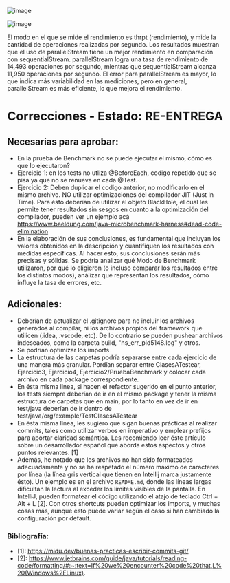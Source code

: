 ![image](https://github.com/user-attachments/assets/c34f43d5-6b38-48ef-ab66-3a4008409a9a)

![image](https://github.com/user-attachments/assets/7ffafeea-09a7-4d79-9897-7ba6d2cc8517)

El modo en el que se mide el rendimiento es thrpt (rendimiento), y mide la cantidad de operaciones realizadas por
segundo.
Los resultados muestran que el uso de parallelStream tiene un mejor rendimiento en comparación con sequentialStream.
parallelStream logra una tasa de rendimiento de 14,493 operaciones por segundo, mientras que sequentialStream alcanza
11,950 operaciones por segundo. El error para parallelStream es mayor, lo que indica más variabilidad en las mediciones,
pero en general, parallelStream es más eficiente, lo que mejora el rendimiento.

# Correcciones - Estado: RE-ENTREGA

## Necesarias para aprobar:

- En la prueba de Benchmark no se puede ejecutar el mismo, cómo es que lo ejecutaron?
- Ejercicio 1: en los tests no utliza @BeforeEach, codigo repetido que se pisa ya que no se renueva en cada @Test.
- Ejercicio 2: Deben duplicar el codigo anterior, no modificarlo en el mismo archivo. NO utilizar
  optimizaciones del compilador JIT (Just In Time). Para ésto deberían de utilizar el objeto BlackHole, el cual les
  permite tener resultados sin sesgos en cuanto a la optimización del compilador, pueden ver un ejemplo
  acá https://www.baeldung.com/java-microbenchmark-harness#dead-code-elimination
- En la elaboración de sus conclusiones, es fundamental que incluyan los valores obtenidos en la descripción y
  cuantifiquen los resultados con medidas específicas. Al hacer esto, sus conclusiones serán más precisas y sólidas.
  Se podría analizar qué Modo de Benchmark utilizaron, por qué lo
  eligieron (o incluso comparar los resultados entre los distintos modos), análizar qué representan los resultados, cómo
  influye la tasa de errores, etc.

## Adicionales:

- Deberían de actualizar el .gitignore para no incluir los archivos generados al compilar, ni los archivos propios del
  framework que utilicen (.idea, .vscode, etc). De lo contrario se pueden pushear archivos indeseados, como la carpeta
  build, "hs_err_pid5148.log" y otros.
- Se podrían optimizar los imports
- La estructura de las carpetas podría separarse entre cada ejercicio de una manera más granular. Pordían separar entre
  ClasesATestear, Ejercicio3, Ejercicio4, Ejercicio2/PruebaBenchmark y colocar cada archivo en cada package
  correspondiente.
- En ésta misma linea, si hacen el refactor sugerido en el punto anterior, los tests siempre deberían de ir en el mismo
  package y tener la misma estructura de carpetas que en main, por lo tanto en vez de ir en test/java deberían de ir
  dentro de test/java/org/example/TestClasesATestear 
- En ésta misma línea, les sugiero que sigan buenas prácticas al realizar commits, tales como utilizar verbos en
  imperativo y emplear prefijos para aportar claridad semántica. Les recomiendo leer éste artículo sobre un
  desarrollador español que aborda estos aspectos y otros puntos relevantes. [1]
- Además, he notado que los archivos no han sido formateados adecuadamente y no se ha respetado el número máximo de
  caracteres por línea (la línea gris vertical que tienen en Intellij marca justamente ésto). Un ejemplo es en el
  archivo `README.md`, donde las líneas largas dificultan la lectura al exceder los límites visibles de la pantalla. En
  IntelliJ, pueden formatear el código utilizando el atajo de teclado Ctrl + Alt + L [2]. Con otros shortcuts pueden
  optimizar los imports, y muchas cosas más, aunque esto puede variar según el caso si han cambiado la configuración por
  default.

### Bibliografía:

- \[1]: https://midu.dev/buenas-practicas-escribir-commits-git/
- \[2]: https://www.jetbrains.com/guide/java/tutorials/reading-code/formatting/#:~:text=If%20we%20encounter%20code%20that,L%20(Windows%2FLinux).



